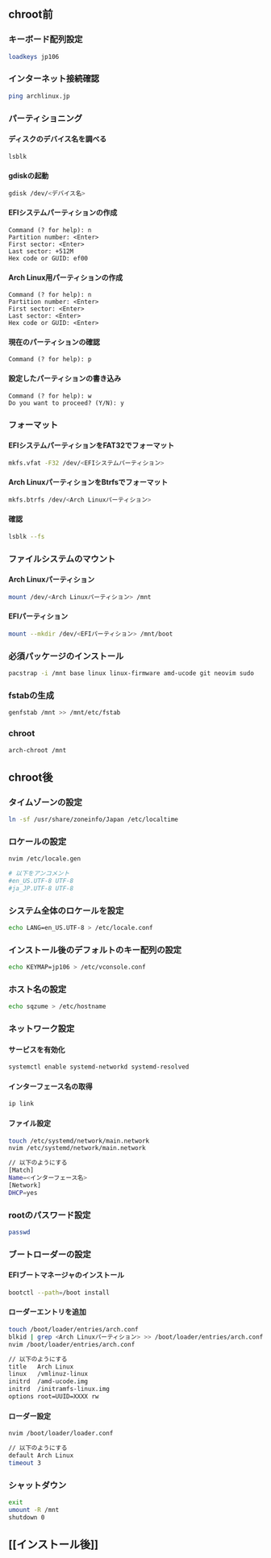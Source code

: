 ## chroot前
### キーボード配列設定
```bash
loadkeys jp106
```
### インターネット接続確認
```bash
ping archlinux.jp
```
### パーティショニング
#### ディスクのデバイス名を調べる
```bash
lsblk
```
#### gdiskの起動
```bash
gdisk /dev/<デバイス名>
```
#### EFIシステムパーティションの作成
```gdisk
Command (? for help): n
Partition number: <Enter>
First sector: <Enter>
Last sector: +512M
Hex code or GUID: ef00
```
#### Arch Linux用パーティションの作成
```gdisk
Command (? for help): n
Partition number: <Enter>
First sector: <Enter>
Last sector: <Enter>
Hex code or GUID: <Enter>
```
#### 現在のパーティションの確認
```gdisk
Command (? for help): p
```
#### 設定したパーティションの書き込み
```gdisk
Command (? for help): w
Do you want to proceed? (Y/N): y
```
### フォーマット
#### EFIシステムパーティションをFAT32でフォーマット
```bash
mkfs.vfat -F32 /dev/<EFIシステムパーティション>
```
#### Arch LinuxパーティションをBtrfsでフォーマット
```bash
mkfs.btrfs /dev/<Arch Linuxパーティション>
```
#### 確認
```bash
lsblk --fs
```
### ファイルシステムのマウント
#### Arch Linuxパーティション
```bash
mount /dev/<Arch Linuxパーティション> /mnt
```
#### EFIパーティション
```bash
mount --mkdir /dev/<EFIパーティション> /mnt/boot
```
### 必須パッケージのインストール
```bash
pacstrap -i /mnt base linux linux-firmware amd-ucode git neovim sudo
```
### fstabの生成
```bash
genfstab /mnt >> /mnt/etc/fstab
```
### chroot
```bash
arch-chroot /mnt
```
## chroot後
### タイムゾーンの設定
```bash
ln -sf /usr/share/zoneinfo/Japan /etc/localtime
```
### ロケールの設定
```bash
nvim /etc/locale.gen

# 以下をアンコメント
#en_US.UTF-8 UTF-8
#ja_JP.UTF-8 UTF-8
```
### システム全体のロケールを設定
```bash
echo LANG=en_US.UTF-8 > /etc/locale.conf
```
### インストール後のデフォルトのキー配列の設定
```bash
echo KEYMAP=jp106 > /etc/vconsole.conf
```
### ホスト名の設定
```bash
echo sqzume > /etc/hostname
```
### ネットワーク設定
#### サービスを有効化
```bash
systemctl enable systemd-networkd systemd-resolved
```
#### インターフェース名の取得
```zsh
ip link
```
#### ファイル設定
```zsh
touch /etc/systemd/network/main.network
nvim /etc/systemd/network/main.network

// 以下のようにする
[Match]
Name=<インターフェース名>
[Network]
DHCP=yes
```
### rootのパスワード設定
```zsh
passwd
```
### ブートローダーの設定
#### EFIブートマネージャのインストール
```zsh
bootctl --path=/boot install
```
#### ローダーエントリを追加
```zsh
touch /boot/loader/entries/arch.conf
blkid | grep <Arch Linuxパーティション> >> /boot/loader/entries/arch.conf
nvim /boot/loader/entries/arch.conf

// 以下のようにする
title   Arch Linux
linux   /vmlinuz-linux
initrd  /amd-ucode.img
initrd  /initramfs-linux.img
options root=UUID=XXXX rw
```
#### ローダー設定
```zsh
nvim /boot/loader/loader.conf

// 以下のようにする
default Arch Linux
timeout 3
```
### シャットダウン
```zsh
exit
umount -R /mnt
shutdown 0
```
## [[インストール後]]